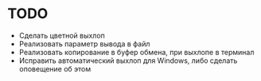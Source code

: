 TODO
====
* Сделать цветной выхлоп
* Реализовать параметр вывода в файл
* Реализовать копирование в буфер обмена, при выхлопе в терминал
* Исправить автоматический выхлоп для Windows, либо сделать оповещение об этом
